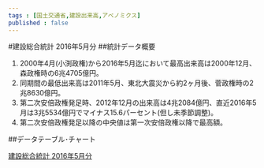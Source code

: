 ```yaml
--- 
tags : [国土交通省,建設出来高,アベノミクス] 
published : false 
---
```

#建設総合統計 2016年5月分
##統計データ概要

1. 2000年4月(小渕政権)から2016年5月迄において最高出来高は2000年12月、森政権時の6兆4705億円。
1. 同期間の最低出来高は2011年5月、東北大震災から約2ヶ月後、菅政権時の2兆8630億円。
1. 第二次安倍政権発足時、2012年12月の出来高は4兆2084億円、直近2016年5月は3兆5534億円でマイナス15.6パーセント(但し未季節調整)。
1. 第二次安倍政権発足以降の中央値は第一次安倍政権以降で最高額。 


##データテーブル･チャート

[建設総合統計 2016年5月分](http://knowledgevault.saecanet.com/20160719-02-R-olive-charts.html)